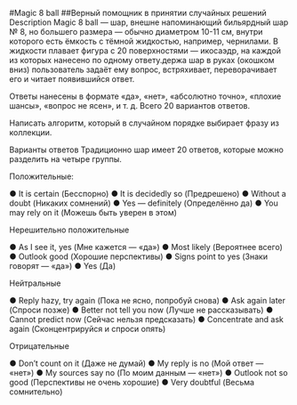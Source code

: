 #Magic 8 ball
##Верный помощник в принятии случайных решений
Description
Magic 8 ball — шар, внешне напоминающий бильярдный шар № 8, но большего размера — обычно диаметром 10-11 см, внутри
которого есть ёмкость с тёмной жидкостью, например, чернилами. В жидкости плавает фигура с 20 поверхностями —
икосаэдр, на каждой из которых нанесено по одному ответу.держа шар в руках (окошком вниз) пользователь задаёт ему
вопрос, встряхивает, переворачивает его и читает появившийся ответ.

Ответы нанесены в формате «да», «нет», «абсолютно точно», «плохие шансы», «вопрос не ясен», и т. д. Всего 20
вариантов ответов.

Написать алгоритм, который в случайном порядке выбирает фразу из коллекции.

Варианты ответов
Традиционно шар имеет 20 ответов, которые можно разделить на четыре группы.

Положительные:

● It is certain (Бесспорно)
● It is decidedly so (Предрешено)
● Without a doubt (Никаких сомнений)
● Yes — definitely (Определённо да)
● You may rely on it (Можешь быть уверен в этом)

Нерешительно положительные

● As I see it, yes (Мне кажется — «да»)
● Most likely (Вероятнее всего)
● Outlook good (Хорошие перспективы)
● Signs point to yes (Знаки говорят — «да»)
● Yes (Да)

Нейтральные

● Reply hazy, try again (Пока не ясно, попробуй снова)
● Ask again later (Спроси позже)
● Better not tell you now (Лучше не рассказывать)
● Cannot predict now (Сейчас нельзя предсказать)
● Concentrate and ask again (Сконцентрируйся и спроси опять)

Отрицательные

● Don’t count on it (Даже не думай)
● My reply is no (Мой ответ — «нет»)
● My sources say no (По моим данным — «нет»)
● Outlook not so good (Перспективы не очень хорошие)
● Very doubtful (Весьма сомнительно)